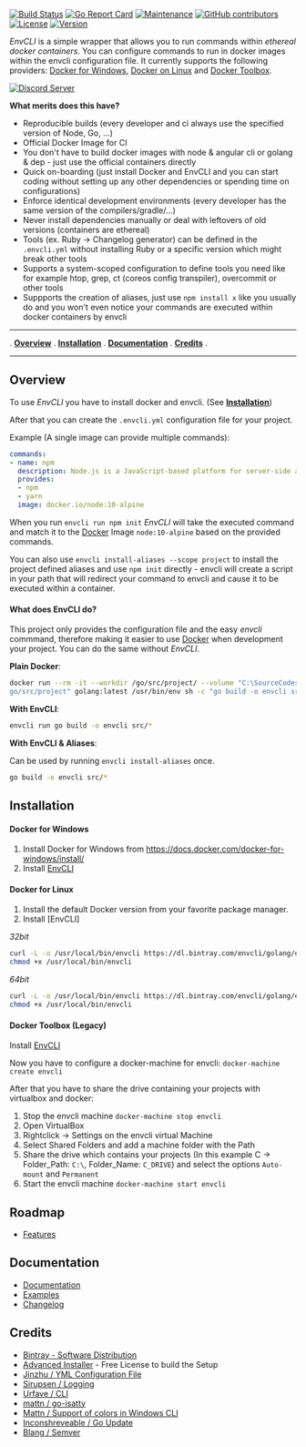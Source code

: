 [![Build Status](https://travis-ci.org/PhilippHeuer/EnvCLI.svg?branch=master)](https://travis-ci.org/PhilippHeuer/EnvCLI)
[![Go Report Card](https://goreportcard.com/badge/philippheuer/envcli)](http://goreportcard.com/report/philippheuer/envcli)
[![Maintenance](https://img.shields.io/maintenance/yes/2018.svg)]()
[![GitHub contributors](https://img.shields.io/github/contributors/PhilippHeuer/envcli.svg)]()
[![License](https://img.shields.io/badge/license-MIT-blue.svg)](https://github.com/PhilippHeuer/envcli/blob/master/LICENSE.md)
[![Version](https://img.shields.io/github/tag/philippheuer/envcli.svg)]()

*EnvCLI* is a simple wrapper that allows you to run commands within *ethereal docker containers*. You can configure commands to run in docker images within the envcli configuration file.
It currently supports the following providers: [Docker for Windows](https://docs.docker.com/docker-for-windows/install/), [Docker on Linux](https://docs.docker.com/engine/installation/) and [Docker Toolbox](https://docs.docker.com/toolbox/overview/).

[![Discord Server](https://discordapp.com/api/guilds/488047700764393505/embed.png?style=banner2)](https://discord.gg/9m8tWns)

**What merits does this have?**

- Reproducible builds (every developer and ci always use the specified version of Node, Go, ...)
- Official Docker Image for CI
- You don't have to build docker images with node & angular cli or golang & dep - just use the official containers directly
- Quick on-boarding (just install Docker and EnvCLI and you can start coding without setting up any other dependencies or spending time on configurations)
- Enforce identical development environments (every developer has the same version of the compilers/gradle/...)
- Never install dependencies manually or deal with leftovers of old versions (containers are ethereal)
- Tools (ex. Ruby -> Changelog generator) can be defined in the `.envcli.yml` without installing Ruby or a specific version which might break other tools
- Supports a system-scoped configuration to define tools you need like for example htop, grep, ct (coreos config transpiler), overcommit or other tools
- Suppports the creation of aliases, just use `npm install x` like you usually do and you won't even notice your commands are executed within docker containers by envcli

---

. **[Overview](#overview)** . **[Installation](#installation)** . **[Documentation](#documentation)** . **[Credits](#credits)** .

---

## Overview

To use *EnvCLI* you have to install docker and envcli. (See **[Installation](#installation)**)

After that you can create the `.envcli.yml` configuration file for your project.

Example (A single image can provide multiple commands):

```yaml
commands:
- name: npm
  description: Node.js is a JavaScript-based platform for server-side and networking applications.
  provides:
  - npm
  - yarn
  image: docker.io/node:10-alpine
```

When you run `envcli run npm init` *EnvCLI* will take the executed command and match it to the [Docker](https://www.docker.com/) Image `node:10-alpine` based on the provided commands.

You can also use `envcli install-aliases --scope project` to install the project defined aliases and use `npm init` directly - envcli will create a script in your path that will redirect your command to envcli and cause it to be executed within a container.

#### What does EnvCLI do?

This project only provides the configuration file and the easy *envcli* commmand, therefore making it easier to use [Docker](https://www.docker.com/) when development your project. You can do the same without *EnvCLI*.

**Plain Docker**:

```bash
docker run --rm -it --workdir /go/src/project/ --volume "C:\SourceCodes\golang\envcli:/
go/src/project" golang:latest /usr/bin/env sh -c "go build -o envcli src/*"
```

**With EnvCLI**:

```bash
envcli run go build -o envcli src/*
```

**With EnvCLI & Aliases**:

Can be used by running `envcli install-aliases` once.

```bash
go build -o envcli src/*
```

## Installation

#### **Docker for Windows**

1. Install Docker for Windows from https://docs.docker.com/docker-for-windows/install/
2. Install [EnvCLI](https://dl.bintray.com/envcli/golang/envcli/v0.4.1/EnvCLI-amd64.msi)

#### **Docker for Linux**

1. Install the default Docker version from your favorite package manager.
2. Install [EnvCLI]

*32bit*

```bash
curl -L -o /usr/local/bin/envcli https://dl.bintray.com/envcli/golang/envcli/v0.4.1/envcli_linux_386
chmod +x /usr/local/bin/envcli
```

*64bit*

```bash
curl -L -o /usr/local/bin/envcli https://dl.bintray.com/envcli/golang/envcli/v0.4.1/envcli_linux_amd64
chmod +x /usr/local/bin/envcli
```

#### **Docker Toolbox (Legacy)**

Install [EnvCLI](https://dl.bintray.com/envcli/golang/envcli/v0.4.1/EnvCLI-amd64.msi)

Now you have to configure a docker-machine for envcli: `docker-machine create envcli`

After that you have to share the drive containing your projects with virtualbox and docker:

 1. Stop the envcli machine `docker-machine stop envcli`
 2. Open VirtualBox
 3. Rightclick -> Settings on the envcli virtual Machine
 4. Select Shared Folders and add a machine folder with the Path
 5. Share the drive which contains your projects (In this example C -> Folder_Path: `C:\`, Folder_Name: `C_DRIVE`) and select the options `Auto-mount` and `Permanent`
 6. Start the envcli machine `docker-machine start envcli`

## Roadmap

- [Features](https://github.com/PhilippHeuer/EnvCLI/labels/feature)

## Documentation

- [Documentation](https://envcli.readthedocs.io/en/latest/)
- [Examples](https://envcli.readthedocs.io/en/latest/examples/)
- [Changelog](https://envcli.readthedocs.io/en/latest/changelog/overview/)

## Credits

- [Bintray - Software Distribution](https://bintray.com)
- [Advanced Installer](https://www.advancedinstaller.com/) - Free License to build the Setup
- [Jinzhu / YML Configuration File](https://github.com/jinzhu/configor)
- [Sirupsen / Logging](https://github.com/sirupsen/logrus)
- [Urfave / CLI](https://github.com/urfave/cli)
- [mattn / go-isatty](https://github.com/mattn/go-isatty)
- [Mattn / Support of colors in Windows CLI](https://github.com/mattn/go-colorable)
- [Inconshreveable / Go Update](https://github.com/inconshreveable/go-update)
- [Blang / Semver](https://github.com/blang/semver)
